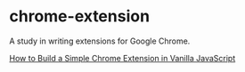# chrome-extension
A study in writing extensions for Google Chrome.

[How to Build a Simple Chrome Extension in Vanilla JavaScript](
https://medium.com/javascript-in-plain-english/https-medium-com-javascript-in-plain-english-how-to-build-a-simple-chrome-extension-in-vanilla-javascript-e52b2994aeeb)
